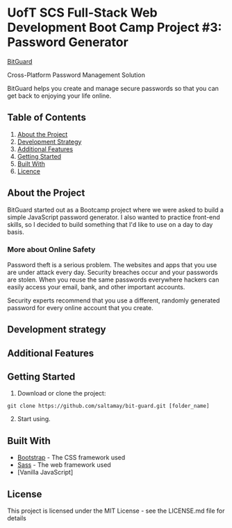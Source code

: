 # UofT SCS Full-Stack Web Development Boot Camp Project #3: Password Generator

[BitGuard](https://saltamay.github.io/UofT_BootCamp_BitGuard/)

Cross-Platform Password Management Solution

BitGuard helps you create and manage secure passwords so that you can get back to enjoying your life online.

## Table of Contents

1. [About the Project](#about-the-project)
2. [Development Strategy](#development-strategy)
3. [Additional Features](#additional-features)
4. [Getting Started](#getting-started) 
5. [Built With](#built-with)
6. [Licence](#licence)

## About the Project

BitGuard started out as a Bootcamp project where we were asked to build a simple JavaScript password generator. I also wanted to practice front-end skills,
so I decided to build something that I'd like to use on a day to day basis.

### More about Online Safety
Password theft is a serious problem. The websites and apps that you use are under attack every day. Security breaches occur and your passwords are stolen. When you reuse the same passwords everywhere hackers can easily access your email, bank, and other important accounts.

Security experts recommend that you use a different, randomly generated password for every online account that you create.

## Development strategy

## Additional Features

## Getting Started

1. Download or clone the project:
```
git clone https://github.com/saltamay/bit-guard.git [folder_name]
```
2. Start using.

## Built With

* [Bootstrap](https://getbootstrap.com/) - The CSS framework used 
* [Sass](https://sass-lang.com/documentation) - The web framework used
* [Vanilla JavaScript]

## License
This project is licensed under the MIT License - see the LICENSE.md file for details
